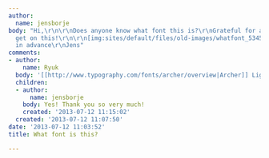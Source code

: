```yaml
---
author:
  name: jensborje
body: "Hi,\r\n\r\nDoes anyone know what font this is?\r\nGrateful for any help I can
  get on this!\r\n\r\n[img:sites/default/files/old-images/whatfont_5345.png]\r\n\r\nThanks
  in advance\r\nJens"
comments:
- author:
    name: Ryuk
  body: '[[http://www.typography.com/fonts/archer/overview|Archer]] Light'
  children:
  - author:
      name: jensborje
    body: Yes! Thank you so very much!
    created: '2013-07-12 11:15:02'
  created: '2013-07-12 11:07:50'
date: '2013-07-12 11:03:52'
title: What font is this?

---
```

